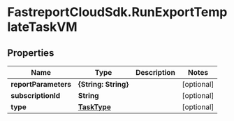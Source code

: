 # FastreportCloudSdk.RunExportTemplateTaskVM

## Properties

Name | Type | Description | Notes
------------ | ------------- | ------------- | -------------
**reportParameters** | **{String: String}** |  | [optional] 
**subscriptionId** | **String** |  | [optional] 
**type** | [**TaskType**](TaskType.md) |  | [optional] 



